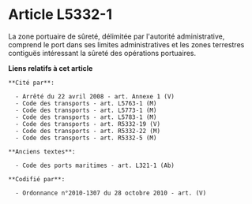 # Article L5332-1

La zone portuaire de sûreté, délimitée par l'autorité administrative, comprend le port dans ses limites administratives et
les zones terrestres contiguës intéressant la sûreté des opérations portuaires.

**Liens relatifs à cet article**

	**Cité par**:

	  - Arrêté du 22 avril 2008 - art. Annexe 1 (V)
	  - Code des transports - art. L5763-1 (M)
	  - Code des transports - art. L5773-1 (M)
	  - Code des transports - art. L5783-1 (M)
	  - Code des transports - art. R5332-19 (V)
	  - Code des transports - art. R5332-22 (M)
	  - Code des transports - art. R5332-5 (M)

	**Anciens textes**:

	  - Code des ports maritimes - art. L321-1 (Ab)

	**Codifié par**:

	  - Ordonnance n°2010-1307 du 28 octobre 2010 - art. (V)
